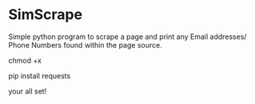 # SimScrape
Simple python program to scrape a page and print any Email addresses/ Phone Numbers found within the page source. 

chmod +x

pip install requests

your all set!
